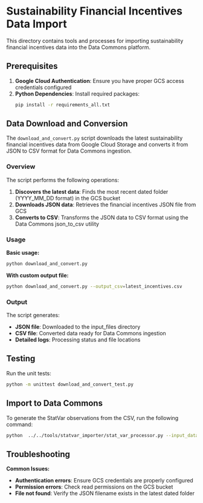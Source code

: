 # Sustainability Financial Incentives Data Import

This directory contains tools and processes for importing sustainability financial incentives data into the Data Commons platform.

## Prerequisites

1. **Google Cloud Authentication**: Ensure you have proper GCS access credentials configured
2. **Python Dependencies**: Install required packages:
   ```bash
   pip install -r requirements_all.txt
   ```

## Data Download and Conversion

The `download_and_convert.py` script downloads the latest sustainability financial incentives data from Google Cloud Storage and converts it from JSON to CSV format for Data Commons ingestion.

### Overview

The script performs the following operations:
1. **Discovers the latest data**: Finds the most recent dated folder (YYYY_MM_DD format) in the GCS bucket
2. **Downloads JSON data**: Retrieves the financial incentives JSON file from GCS
3. **Converts to CSV**: Transforms the JSON data to CSV format using the Data Commons json_to_csv utility

### Usage

**Basic usage:**
```bash
python download_and_convert.py
```

**With custom output file:**
```bash
python download_and_convert.py --output_csv=latest_incentives.csv
```


### Output

The script generates:
- **JSON file**: Downloaded to the input_files directory
- **CSV file**: Converted data ready for Data Commons ingestion
- **Detailed logs**: Processing status and file locations

## Testing

Run the unit tests:
```bash
python -m unittest download_and_convert_test.py
```

## Import to Data Commons

To generate the StatVar observations from the CSV, run the following command:

```bash
python  ../../tools/statvar_importer/stat_var_processor.py --input_data=input_files/financial_incentives_data.csv --output_path=output/financial_incentives --config_file=financial_incentives_metadata.csv  --places_resolved_csv=financial_incentives_places_resolved.csv  --pv_map=financial_incentives_pvmap.csv
```

## Troubleshooting

**Common Issues:**
- **Authentication errors**: Ensure GCS credentials are properly configured
- **Permission errors**: Check read permissions on the GCS bucket
- **File not found**: Verify the JSON filename exists in the latest dated folder
